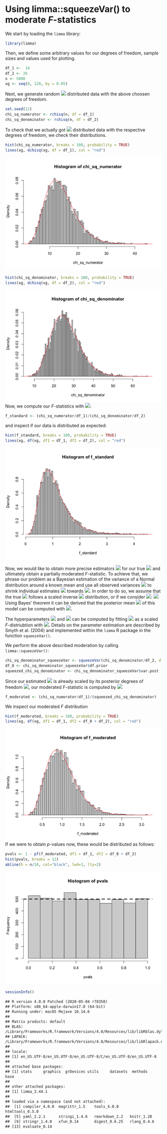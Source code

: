 Using limma::squeezeVar() to moderate *F*-statistics
================

We start by loading the `limma` library:

``` r
library(limma)
```

Then, we define some arbitrary values for our degrees of freedom, sample
sizes and values used for plotting.

``` r
df_1 <-  14
df_2 <- 26
n <- 5000
xg <- seq(0, 120, by = 0.05)
```

Next, we generate random <img src="https://render.githubusercontent.com/render/math?math=\chi^{2}"> distributed data with the above
choosen degrees of freedom.

``` r
set.seed(12)
chi_sq_numerator <- rchisq(n, df = df_1)
chi_sq_denominator <- rchisq(n, df = df_2)
```

To check that we actually got <img src="https://render.githubusercontent.com/render/math?math=\chi^{2}"> distributed data with the
respective degrees of freedom, we check their distributions.

``` r
hist(chi_sq_numerator, breaks = 100, probability = TRUE)
lines(xg, dchisq(xg, df = df_1), col = "red")
```

![](README_files/figure-gfm/inspectNumerator-1.png)<!-- -->

``` r
hist(chi_sq_denominator, breaks = 100, probability = TRUE)
lines(xg, dchisq(xg, df = df_2), col = "red")
```

![](README_files/figure-gfm/inspectDenominator-1.png)<!-- --> Now, we
compute our *F*-statistics with
<img src="https://render.githubusercontent.com/render/math?math=F = \frac{\chi^2_{1}}{\chi^2_{2}} \frac{d_{2}}{d_{1}}">:

``` r
f_standard <- (chi_sq_numerator/df_1)/(chi_sq_denominator/df_2)
```

and inspect if our data is distributed as expected:

``` r
hist(f_standard, breaks = 100, probability = TRUE)
lines(xg, df(xg, df1 = df_1, df2 = df_2), col = "red")
```

![](README_files/figure-gfm/inspectF-1.png)<!-- -->

Now, we would like to obtain more precise estimators
<img src="https://render.githubusercontent.com/render/math?math=\widetilde{s}^2_{i}"> for our true
<img src="https://render.githubusercontent.com/render/math?math=\sigma^2_{i} = \frac{\chi^2_{2,i}}{d_{2}}"> and ultimately obtain a
partially moderated *F*-statistic. To achieve that, we phrase our
problem as a Bayesian estimation of the variance of a Normal
distribution around a known mean and use all observed variances
<img src="https://render.githubusercontent.com/render/math?math=s^2"> to shrink individual estimates <img src="https://render.githubusercontent.com/render/math?math=s^2_{i}"> towards
<img src="https://render.githubusercontent.com/render/math?math=\text{E}[s^2]">. In order to do so, we assume that the true
<img src="https://render.githubusercontent.com/render/math?math=\sigma^2"> follows a scaled inverse <img src="https://render.githubusercontent.com/render/math?math=\chi^2"> distribution, or if we
consider <img src="https://render.githubusercontent.com/render/math?math=\frac{1}{\sigma^2}">:
<img src="https://render.githubusercontent.com/render/math?math=\frac{1}{\sigma^2} \sim \frac{1}{d_{0}s_{0}^2} \chi^{2}"> Using Bayes’
theorem it can be derived that the posterior mean
<img src="https://render.githubusercontent.com/render/math?math=\widetilde{s}^2_{i}"> of this model can be computed with
<img src="https://render.githubusercontent.com/render/math?math=\widetilde{s}^2_{i} = \frac{d_{0}s^2_{0}%2Bd_{2}s^2_{i}}{d_{0}%2Bd_{g}}">.

The hyperparameters <img src="https://render.githubusercontent.com/render/math?math=s^2_{0}"> and <img src="https://render.githubusercontent.com/render/math?math=d_{0}"> can be computed by fitting
<img src="https://render.githubusercontent.com/render/math?math=s^2"> as a scaled *F*-distriubtion with
<img src="https://render.githubusercontent.com/render/math?math=s^+\sim+s^2_{0}F_{d, d_{0}}">. Details on the parameter estimation
are described by Smyth et al. (2004) and implemented within the `limma`
R package in the function `squeezeVar()`.

We perform the above described moderation by calling
`limma::squeezeVar()`:

``` r
chi_sq_denominator_squeezeVar <- squeezeVar(chi_sq_denominator/df_2, df = df_2)
df_0 <- chi_sq_denominator_squeezeVar$df.prior
squeezed_chi_sq_denominator <- chi_sq_denominator_squeezeVar$var.post
```

Since our estimated <img src="https://render.githubusercontent.com/render/math?math=\widetilde{s}^2_{i}"> is already scaled by its
posterior degrees of freedom <img src="https://render.githubusercontent.com/render/math?math=\widetilde{d}_{2} = d_{0}%2Bd_{2}">, our
moderated *F*-statistic is computed by <img src="https://render.githubusercontent.com/render/math?math=F=\frac{\chi^2_{1}}{\widetilde{s}^{2}}\frac{1}{d_{1}}">

``` r
f_moderated <- (chi_sq_numerator/df_1)/(squeezed_chi_sq_denominator)
```

We inspect our moderated *F* distribution

``` r
hist(f_moderated, breaks = 100, probability = TRUE)
lines(xg, df(xg, df1 = df_1, df2 = df_0 + df_2), col = "red")
```

![](README_files/figure-gfm/inspectModF-1.png)<!-- --> If we were to
obtain *p*-values now, these would be distributed as follows:

``` r
pvals <- 1 - pf(f_moderated, df1 = df_1, df2 = df_0 + df_2)
hist(pvals, breaks = 12)
abline(h = n/10, col="black", lwd=3, lty=2)
```

![](README_files/figure-gfm/inspectPs-1.png)<!-- -->

``` r
sessionInfo()
```

    ## R version 4.0.0 Patched (2020-05-04 r78358)
    ## Platform: x86_64-apple-darwin17.0 (64-bit)
    ## Running under: macOS Mojave 10.14.6
    ## 
    ## Matrix products: default
    ## BLAS:   /Library/Frameworks/R.framework/Versions/4.0/Resources/lib/libRblas.dylib
    ## LAPACK: /Library/Frameworks/R.framework/Versions/4.0/Resources/lib/libRlapack.dylib
    ## 
    ## locale:
    ## [1] en_US.UTF-8/en_US.UTF-8/en_US.UTF-8/C/en_US.UTF-8/en_US.UTF-8
    ## 
    ## attached base packages:
    ## [1] stats     graphics  grDevices utils     datasets  methods   base     
    ## 
    ## other attached packages:
    ## [1] limma_3.44.1
    ## 
    ## loaded via a namespace (and not attached):
    ##  [1] compiler_4.0.0  magrittr_1.5    tools_4.0.0     htmltools_0.5.0
    ##  [5] yaml_2.2.1      stringi_1.4.6   rmarkdown_2.2   knitr_1.28     
    ##  [9] stringr_1.4.0   xfun_0.14       digest_0.6.25   rlang_0.4.6    
    ## [13] evaluate_0.14
